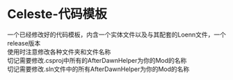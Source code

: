 # Celeste-代码模板
一个已经修改好的代码模板，内含一个实体文件以及与其配套的Loenn文件，一个release版本  
使用时注意修改各种文件夹和文件名称  
切记需要修改.csproj中所有的AfterDawnHelper为你的Mod的名称  
切记需要修改.sln文件中的所有AfterDawnHelper为你的Mod的名称  
